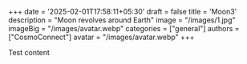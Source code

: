+++
date = '2025-02-01T17:58:11+05:30'
draft = false
title = 'Moon3'
description = "Moon revolves around Earth"
image = "/images/1.jpg"
imageBig = "/images/avatar.webp"
categories = ["general"]
authors = ["CosmoConnect"]
avatar = "/images/avatar.webp"
+++

Test content